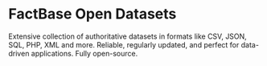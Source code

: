 # FactBase Open Datasets
Extensive collection of authoritative datasets in formats like CSV, JSON, SQL, PHP, XML and more. Reliable, regularly updated, and perfect for data-driven applications. Fully open-source.

